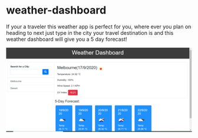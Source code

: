 # weather-dashboard


If your a traveler this weather app is perfect for you, where ever you plan on heading to next just type in the city your travel destination is and this weather dashboard will give you a 5 day forecast!

![Photo of weather dashboard](assets/weatherpic.png)
